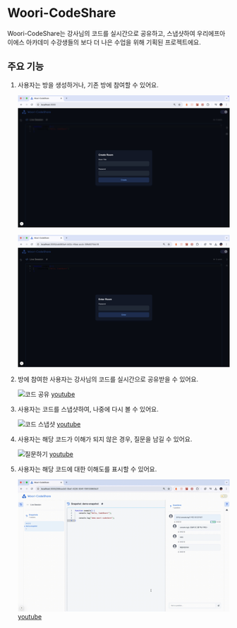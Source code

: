 # Woori-CodeShare

Woori-CodeShare는 강사님의 코드를 실시간으로 공유하고, 스냅샷하여 우리에프아이에스 아카데미 수강생들의 보다 더 나은 수업을 위해 기획된 프로젝트에요.

## 주요 기능

1. 사용자는 방을 생성하거나, 기존 방에 참여할 수 있어요.

   ![방 생성](docs/create-room.png)

   ![방 참여](docs/join-room.png)


2. 방에 참여한 사용자는 강사님의 코드를 실시간으로 공유받을 수 있어요.

   ![코드 공유](docs/share-code.gif)
   [youtube](https://youtu.be/xZoLT4L6aOQ)


3. 사용자는 코드를 스냅샷하여, 나중에 다시 볼 수 있어요.

   ![코드 스냅샷](docs/snapshot-code.gif)
   [youtube](https://youtu.be/iJhQ_TBRRoE)


4. 사용자는 해당 코드가 이해가 되지 않은 경우, 질문을 남길 수 있어요.

   ![질문하기](docs/ask-question.gif)
   [youtube](https://youtu.be/dMl7eJKyKDE)


5. 사용자는 해당 코드에 대한 이해도를 표시할 수 있어요.

   ![이해도 표시](docs/vote-difficulty.gif)
   [youtube](https://youtu.be/C8i-QXpfRqY)
